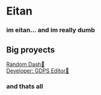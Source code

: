 
# Eitan
### im eitan... and im really dumb

## Big proyects
[Random Dash🔮](http://galacticgdps.ml)<br>
[Developer: GDPS Editor🎩](http://discord.gg/gdps)<br>

### and thats all
